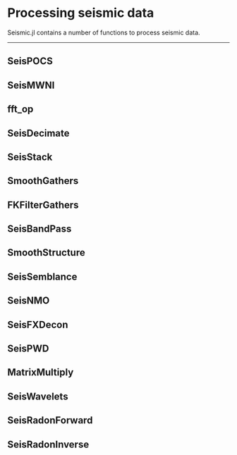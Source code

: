 # Processing seismic data

Seismic.jl contains a number of functions to process seismic data.

---

## SeisPOCS

## SeisMWNI

## fft_op

## SeisDecimate

## SeisStack

## SmoothGathers

## FKFilterGathers

## SeisBandPass

## SmoothStructure

## SeisSemblance

## SeisNMO

## SeisFXDecon

## SeisPWD

## MatrixMultiply

## SeisWavelets

## SeisRadonForward

## SeisRadonInverse
